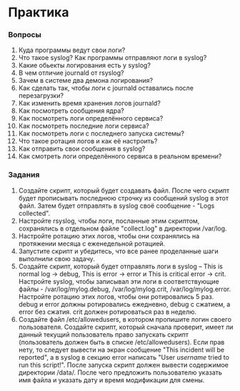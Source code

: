 # Практика

### Вопросы

1. Куда программы ведут свои логи?
2. Что такое syslog? Как программы отправляют логи в syslog?
3. Какие обьекты логирования есть у syslog?
4. В чем отличие journald от rsyslog?
5. Зачем в системе два демона логирования?
6. Как сделать так, чтобы логи с journald оставались после перезагрузки?
7. Как изменить время хранения логов journald?
8. Как посмотреть сообщения ядра?
9. Как посмотреть логи определённого сервиса?
10. Как посмотреть последние логи сервиса?
11. Как посмотреть логи с последнего запуска системы?
12. Что такое ротация логов и как её настроить? 
13. Как отправить свои сообщения в syslog?
14. Как смотреть логи определённого сервиса в реальном времени?
 
### Задания

1. Создайте скрипт, который будет создавать файл. После чего скрипт будет прописывать последнюю строчку из сообщений syslog в этот файл. Затем будет отправлять в syslog своё сообщение - "Logs collected". 
2. Настройте rsyslog, чтобы логи, посланные этим скриптом, сохранялись в отдельном файле "collect.log" в директории /var/log.
3. Настройте ротацию этих логов, чтобы они сохранялись на протяжении месяца с еженедельной ротацией.
4. Запустите скрипт и убедитесь, что все ранее проделанные шаги выполнили свою задачу.
5. Создайте скрипт, который будет отправлять логи в syslog – This is normal log → debug, This is error → error и This is critical error → crit. Настройте syslog, чтобы записывал эти логи в соответствующие файлы - /var/log/mylog.debug, /var/log/mylog.crit, /var/log/mylog.error. Настройте ротацию этих логов, чтобы они ротировались 5 раз. debug и error должны ротировались ежедневно, debug с сжатием, а error без сжатия. crit должен ротироваться раз в неделю.
6.  Создайте файл /etc/allowedusers, в котором пропишите логин своего пользователя. Создайте скрипт, который сначала проверит, имеет ли данный текущий пользователь право запускать скрипт (пользователь должен быть в списке /etc/allowedusers). Если прав нету, то следует вывести на экран сообщение "This incident will be reported", а в syslog в секцию error написать "User _username_ tried to run this script!". После запуска скрипт должен вывести содержимое директории /data/. После чего предложить пользователю указать имя файла и указать дату и время модификации для смены.